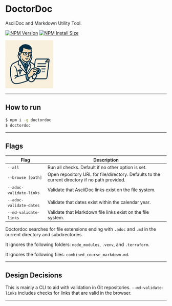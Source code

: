 # DoctorDoc

AsciiDoc and Markdown Utility Tool.

[![NPM Version][npm-version-image]][npm-url]
[![NPM Install Size][npm-install-size-image]][npm-install-size-url]

<img src="https://raw.githubusercontent.com/anderslatif/DoctorDoc/main/doctordoc_logo.png" alt="doctordoc logo" width="150" >

---

## How to run

```bash
$ npm i -g doctordoc
$ doctordoc
```

---

## Flags

| Flag                      | Description                                                                   |
|---------------------------|-------------------------------------------------------------------------------|
| `--all`                   | Run all checks. Default if no other option is set.                           |
| `--browse [path]`         | Open repository URL for file/directory. Defaults to the current directory if no path provided. |
| `--adoc-validate-links`   | Validate that AsciiDoc links exist on the file system.                        |
| `--adoc-validate-dates`   | Validate that dates exist within the calendar year.                           |
| `--md-validate-links`     | Validate that Markdown file links exist on the file system.                   |

Doctordoc searches for file extensions ending with `.adoc` and `.md` in the current directory and subdirectories.

It ignores the following folders: `node_modules`, `.venv`, and `.terraform`.

It ignores the following files: `combined_course_markdown.md`.

---

## Design Decisions

This is mainly a CLI to aid with validation in Git repositories. `--md-validate-links` includes checks for links that are valid in the browser. 

---

[npm-version-image]: https://img.shields.io/npm/v/doctordoc.svg
[npm-url]: https://www.npmjs.com/package/doctordoc
[npm-install-size-image]: https://packagephobia.com/badge?p=doctordoc
[npm-install-size-url]: https://packagephobia.com/result?p=doctordoc
